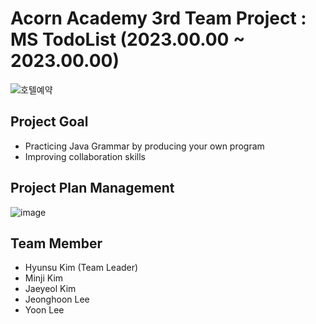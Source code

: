 # Acorn Academy 3rd Team Project : MS TodoList (2023.00.00 ~ 2023.00.00)

![호텔예약](https://github.com/khs220507/AcornAcademy_TeamProejct_HotelReservation/assets/129834692/5e46de15-6b43-4365-9377-ecad23fa26bb)

## Project Goal
- Practicing Java Grammar by producing your own program
- Improving collaboration skills


## Project Plan Management
![image](https://github.com/khs220507/AcornAcademy_TeamProejct_HotelReservation/assets/129834692/af1b096f-9b76-44b7-bcef-c490b7d4a35a)


## Team Member
- Hyunsu Kim (Team Leader)
- Minji Kim
- Jaeyeol Kim
- Jeonghoon Lee
- Yoon Lee 
